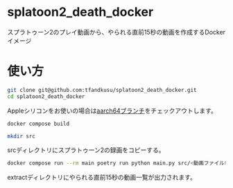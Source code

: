 # splatoon2_death_docker

スプラトゥーン2のプレイ動画から、やられる直前15秒の動画を作成するDockerイメージ

# 使い方

```sh
git clone git@github.com:tfandkusu/splatoon2_death_docker.git
cd splatoon2_death_docker
```

Appleシリコンをお使いの場合は[aarch64ブランチ](https://github.com/tfandkusu/splatoon2_death_docker/pull/8)をチェックアウトします。

```sh
docker compose build
```

```sh
mkdir src
```

srcディレクトリにスプラトゥーン2の録画をコピーする。

```sh
docker compose run --rm main poetry run python main.py src/<動画ファイル名>
```

extractディレクトリにやられる直前15秒の動画一覧が出力されます。
